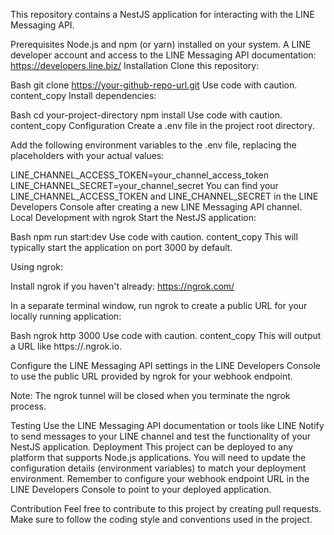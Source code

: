 This repository contains a NestJS application for interacting with the LINE Messaging API.

Prerequisites
Node.js and npm (or yarn) installed on your system.
A LINE developer account and access to the LINE Messaging API documentation: https://developers.line.biz/
Installation
Clone this repository:

Bash
git clone https://your-github-repo-url.git
Use code with caution.
content_copy
Install dependencies:

Bash
cd your-project-directory
npm install
Use code with caution.
content_copy
Configuration
Create a .env file in the project root directory.

Add the following environment variables to the .env file, replacing the placeholders with your actual values:

LINE_CHANNEL_ACCESS_TOKEN=your_channel_access_token
LINE_CHANNEL_SECRET=your_channel_secret
You can find your LINE_CHANNEL_ACCESS_TOKEN and LINE_CHANNEL_SECRET in the LINE Developers Console after creating a new LINE Messaging API channel.
Local Development with ngrok
Start the NestJS application:

Bash
npm run start:dev
Use code with caution.
content_copy
This will typically start the application on port 3000 by default.

Using ngrok:

Install ngrok if you haven't already: https://ngrok.com/

In a separate terminal window, run ngrok to create a public URL for your locally running application:

Bash
ngrok http 3000
Use code with caution.
content_copy
This will output a URL like https://<random-subdomain>.ngrok.io.

Configure the LINE Messaging API settings in the LINE Developers Console to use the public URL provided by ngrok for your webhook endpoint.

Note: The ngrok tunnel will be closed when you terminate the ngrok process.

Testing
Use the LINE Messaging API documentation or tools like LINE Notify to send messages to your LINE channel and test the functionality of your NestJS application.
Deployment
This project can be deployed to any platform that supports Node.js applications. You will need to update the configuration details (environment variables) to match your deployment environment. Remember to configure your webhook endpoint URL in the LINE Developers Console to point to your deployed application.

Contribution
Feel free to contribute to this project by creating pull requests. Make sure to follow the coding style and conventions used in the project.
